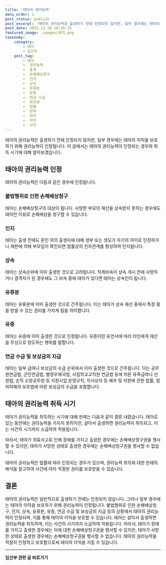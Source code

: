 ```yaml
---
title: '태아의 권리능력'
menu_order: 1
post_status: publish
post_excerpt: '태아의 권리능력은 출생하기 전에 인정되지 않지만, 일부 경우에는 태아의 이익을 보호하기 위해 권리능력이 인정됩니다. 이 글에서는 태아의 권리능력이 인정되는 경우와 취득 시기에 대해 알아보겠습니다.'
post_date: 2023-11-18 10:26:15
featured_image: _images/복지.png
taxonomy:
    category:
        - 복지
        - 임산부
    post_tag:
        - 태아
        -  권리능력
        -  출생
        -  손해배상청구
        -  인지
        -  상속
        -  유류분
        -  유증
        -  연금 수급
        -  보상금
        -  법률
        -  판례
        -  권리
        -  이익
        -  사건
---
```



태아의 권리능력은 출생하기 전에 인정되지 않지만, 일부 경우에는 태아의 이익을 보호하기 위해 권리능력이 인정됩니다. 이 글에서는 태아의 권리능력이 인정되는 경우와 취득 시기에 대해 알아보겠습니다.

## 태아의 권리능력 인정
태아의 권리능력은 다음과 같은 경우에 인정됩니다.

### 불법행위로 인한 손해배상청구
태아는 손해배상청구의 대상이 됩니다. 사망한 부모의 재산을 상속받지 못하는 경우에도 태아인 이유로 손해배상을 청구할 수 있습니다.

### 인지
태아는 출생 전에도 혼인 외의 출생자에 대해 생부 또는 생모가 자기의 아이로 인정하거나 재판에 의해 부모임이 확인되면 법률상의 친자관계를 형성하여 인지됩니다.

### 상속
태아는 상속순위에 이미 출생한 것으로 고려됩니다. 직계비속이 상속 개시 전에 사망하거나 결격자가 된 경우에도 그 비속 중에 태아가 있다면 태아는 상속인이 됩니다.

### 유류분
태아는 유류분에 이미 출생한 것으로 간주됩니다. 이는 태아가 상속 재산 중에서 특정 몫을 받을 수 있는 권리를 가지게 됨을 의미합니다.

### 유증
태아는 유증에 이미 출생한 것으로 인정됩니다. 유증이란 유언서에 따라 타인에게 재산을 무상으로 양도하는 행위를 말합니다.

### 연금 수급 및 보상금의 지급
태아는 일부 급여나 보상금의 수급 순위에서 이미 출생한 것으로 간주됩니다. 이는 공무원연금법, 군인연금법, 별정우체국법, 사립학교교직원 연금법 등에 따른 유족급여나 선원법, 순직 소방공무원 등 지원사업 운영규칙, 의사상자 등 예우 및 지원에 관한 법률, 범죄피해자 보호법에 따른 보상금의 수급을 포함합니다.

## 태아의 권리능력 취득 시기
태아가 권리능력을 취득하는 시기에 대해 판례는 다음과 같이 결론 내렸습니다. 태아로 있는 동안에는 권리능력을 가지지 못하지만, 살아서 출생하면 권리능력이 취득되고, 이는 사건의 시기까지 소급하여 적용됩니다.

따라서, 태아가 의료사고로 인해 장애를 가지고 출생한 경우에는 손해배상청구권을 행사할 수 있지만, 태아가 사망한 상태로 출생한 경우에는 손해배상청구권을 행사할 수 없습니다.

태아의 권리능력은 법률에 따라 인정되는 경우가 있으며, 권리능력 취득에 대한 판례의 해석을 참고하여 사건에 따라 적절한 권리를 보호받을 수 있습니다.

## 결론
태아의 권리능력은 일반적으로 출생하기 전에는 인정되지 않습니다. 그러나 일부 경우에는 태아의 이익을 보호하기 위해 권리능력이 인정됩니다. 불법행위로 인한 손해배상청구, 인지, 상속, 유류분, 유증, 연금 수급 및 보상금의 지급 등의 상황에서 태아의 권리능력이 인정되며, 이를 통해 태아의 이익을 보호할 수 있습니다. 태아는 살아서 출생하면 권리능력을 취득하며, 이는 사건의 시기까지 소급하여 적용됩니다. 따라서, 태아가 장애를 가지고 출생한 경우에는 이에 대한 손해배상청구권을 행사할 수 있지만, 태아가 사망한 상태로 출생한 경우에는 손해배상청구권을 행사할 수 없습니다. 태아의 권리능력을 적절히 인정하고 보호함으로써 태아의 이익을 지킬 수 있습니다.
<!-- wp:separator -->
<hr class="wp-block-separator has-alpha-channel-opacity"/>
<!-- /wp:separator -->

<!-- wp:group {"backgroundColor":"base","layout":{"type":"constrained"}} -->
<div class="wp-block-group has-base-background-color has-background"><!-- wp:paragraph {"align":"center","fontSize":"medium"} -->
<p class="has-text-align-center has-large-font-size"><strong>임산부 관련 글 바로가기</strong></p>
<!-- /wp:paragraph -->


<!-- wp:latest-posts
{"categories":[{"id":22654,"count":19,"description":"","link":"https://uknowlaw.com/category/%ec%9e%84%ec%82%b0%eb%b6%80/","name":"임산부","slug":"임산부","taxonomy":"category","parent":0,"meta":[],"_links":{"self":[{"href":"https://uknowlaw.com/wp-json/wp/v2/categories/22654"}],"collection":[{"href":"https://uknowlaw.com/wp-json/wp/v2/categories"}],"about":[{"href":"https://uknowlaw.com/wp-json/wp/v2/taxonomies/category"}],"wp:post_type":[{"href":"https://uknowlaw.com/wp-json/wp/v2/posts?categories=22654"}],"curies":[{"name":"wp","href":"https://api.w.org/{rel}","templated":true}]}}],"postsToShow":100,"excerptLength":28,"postLayout":"grid","columns":2,"featuredImageAlign":"left","featuredImageSizeSlug":"large","fontSize":"small"} /--></div>
<!-- /wp:group -->